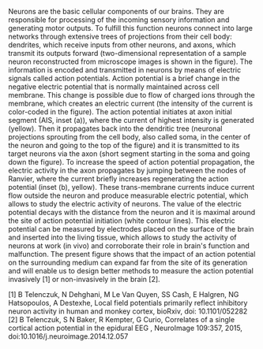 Neurons are the basic cellular components of our brains. They are responsible for processing of the incoming sensory information and generating motor outputs. To fulfill this function neurons connect into large networks through extensive trees of projections from their cell body: dendrites, which receive inputs from other neurons, and axons, which transmit its outputs forward (two-dimensional representation of a sample neuron reconstructed from microscope images is shown in the figure). The information is encoded and transmitted in neurons by means of electric signals called action potentials. Action potential is a brief change in the negative electric potential that is normally maintained across cell membrane. This change is possible due to flow of charged ions through the membrane, which creates an electric current (the intensity of the current is color-coded in the figure). The action potential initiates at axon initial segment (AIS, inset (a)), where the current of highest intensity is generated (yellow). Then it propagates back into the dendritic tree (neuronal projections sprouting from the cell body, also called soma, in the center of the neuron and going to the top of the figure) and it is transmitted to its target neurons via the axon (short segment starting in the soma and going down the figure). To increase the speed of action potential propagation, the electric activity in the axon propagates by jumping between the nodes of Ranvier, where the current briefly increases regenerating the action potential (inset (b), yellow). These trans-membrane currents induce current flow outside the neuron and produce measurable electric potential, which allows to study the electric activity of neurons. The value of the electric potential decays with the distance from the neuron and it is maximal around the site of action potential initiation (white contour lines). This electric potential can be measured by electrodes placed on the surface of the brain and inserted into the living tissue, which allows to study the activity of neurons at work (in vivo) and corroborate their role in brain's function and malfunction. The present figure shows that the impact of an action potential on the surrounding medium can expand far from the site of its generation and will enable us to design better methods to measure the action potential invasively [1] or non-invasively in the brain [2].

[1] B Telenczuk, N Dehghani, M Le Van Quyen, SS Cash, E Halgren, NG Hatsopoulos, A Destexhe, Local field potentials primarily reflect inhibitory neuron activity in human and monkey cortex, bioRxiv, doi: 10.1101/052282
[2] B Telenczuk, S N Baker, R Kempter, G Curio, Correlates of a single cortical action potential in the epidural EEG , NeuroImage 109:357, 2015, doi:10.1016/j.neuroimage.2014.12.057
